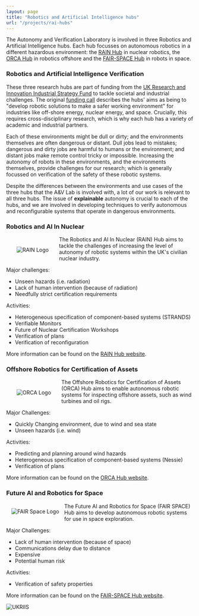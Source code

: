 ```yaml
---
layout: page
title: "Robotics and Artificial Intelligence hubs"
url: "/projects/rai-hubs"
---
```




The Autonomy and Verification Laboratory is involved in three Robotics and Artificial Intelligence hubs. Each hub focusses on autonomous robotics in a different hazardous environment: the [RAIN Hub](http://rainhub.org.uk/) in nuclear robotics, the [ORCA Hub](https://orcahub.org/) in robotics offshore  and the [FAIR-SPACE Hub](https://www.fairspacehub.org/) in robots in space.

### Robotics and Artificial Intelligence Verification

These three research hubs are part of funding from the [UK Research and Innovation Industrial Strategy Fund](https://www.ukri.org/innovation/industrial-strategy-challenge-fund/) to tackle societal and industrial challenges. The original [funding call](https://www.epsrc.ac.uk/funding/calls/raihubs/) describes the hubs' aims as being to "develop robotic solutions to make a safer working environment" for industries like off-shore energy, nuclear energy, and space. Crucially, this requires cross-disciplinary research, which is why each hub has a variety of academic and industrial partners.

Each of these environments might be dull or dirty; and the environments themselves are often dangerous or distant. Dull jobs lead to mistakes; dangerous and dirty jobs are harmful to humans or the environment; and distant jobs make remote control tricky or impossible. Increasing the autonomy of robots in these environments, and the environments themselves, provide challenges for our research; which is generally focussed on verification of the safety of these robotic systems.

Despite the differences between the environments and use cases of the three hubs that the A&V Lab is involved with, a lot of our work is relevant to all three hubs. The issue of __explainable__ autonomy is crucial to each of the hubs, and we are involved in developing techniques to verify autonomous and reconfigurable systems that operate in dangerous environments.

### Robotics and AI In Nuclear 

<img alt="RAIN Logo" style="float: left; margin: 2em" src="{{ site.url }}/images/logos/rain-logo.png"> 

The Robotics and AI In Nuclear (RAIN) Hub aims to tackle the challenges of increasing the level of autonomy of robotic systems within the UK's civilian nuclear industry. 

Major challenges:

* Unseen hazards (i.e. radiation)
* Lack of human intervention (because of radiation)
* Needfully strict certification requirements

Activities:

* Heterogeneous specification of component-based systems (STRANDS)
* Verifiable Monitors
* Future of Nuclear Certification Workshops
* Verification of plans
* Verification of reconfiguration

More information can be found on the [RAIN Hub website](http://rainhub.org.uk/).

### Offshore Robotics for Certification of Assets

<img alt="ORCA Logo" style="float: left; margin: 2em" src="{{ site.url }}/images/logos/orca-logo.png"> 

The Offshore Robotics for Certification of Assets (ORCA) Hub aims to enable autonomous robotic systems for inspecting offshore assets, such as wind turbines and oil rigs.

Major Challenges:

* Quickly Changing environment, due to wind and sea state
* Unseen hazards (i.e. wind)

Activities:

* Predicting and planning around wind hazards
* Heterogeneous specification of component-based systems (Nessie)
* Verification of plans

More information can be found on the [ORCA Hub website](https://orcahub.org/).

### Future AI and Robotics for Space

<img alt="FAIR Space Logo" style="float: left; margin: 1em" src="{{ site.url }}/images/logos/fair-space-b-logo.png">

The Future AI and Robotics for Space (FAIR SPACE) Hub aims to develop autonomous robotic systems for use in space exploration. 

Major Challenges:

* Lack of human intervention (because of space)
* Communications delay due to distance
* Expensive
* Potential human risk

Activities: 

* Verification of safety properties

More information can be found on the [FAIR-SPACE Hub website](https://www.fairspacehub.org/).

![UKRIIS]({{site.url}}/images/logos/ISCF_UKRI_Logo-s.png)
